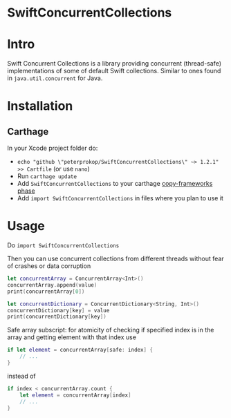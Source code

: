 # SwiftConcurrentCollections

# Intro

Swift Concurrent Collections is a library providing concurrent (thread-safe) implementations of some of default Swift collections. Similar to ones found in `java.util.concurrent` for Java.

# Installation

## Carthage
In your Xcode project folder do:
- `echo "github \"peterprokop/SwiftConcurrentCollections\" ~> 1.2.1" >> Cartfile` (or use `nano`)
- Run `carthage update`
- Add `SwiftConcurrentCollections` to your carthage [copy-frameworks phase](https://github.com/Carthage/Carthage#quick-start)
- Add `import SwiftConcurrentCollections` in files where you plan to use it 

# Usage
Do `import SwiftConcurrentCollections`

Then you can use concurrent collections from different threads without fear of crashes or data corruption
```swift
let concurrentArray = ConcurrentArray<Int>()
concurrentArray.append(value)
print(concurrentArray[0])
```
```swift
let concurrentDictionary = ConcurrentDictionary<String, Int>()
concurrentDictionary[key] = value
print(concurrentDictionary[key])
```

Safe array subscript: for atomicity of checking if specified index is in the array and getting element with that index use
```swift
if let element = concurrentArray[safe: index] {
    // ...
}
```
instead of 
```swift
if index < concurrentArray.count {
    let element = concurrentArray[index]
    // ...
}
```
